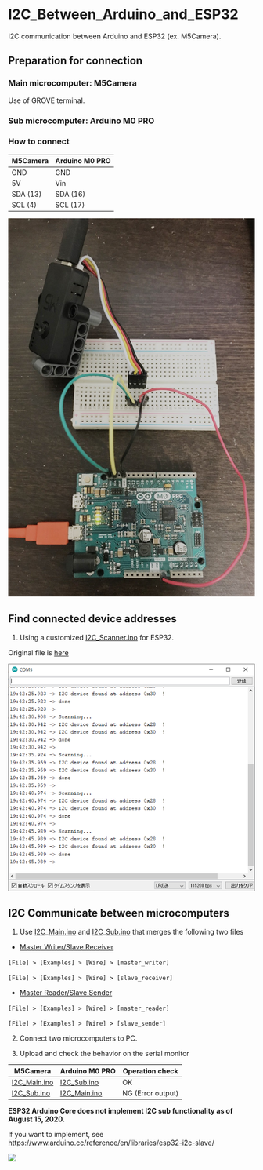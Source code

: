 # I2C_Between_Arduino_and_ESP32
I2C communication between Arduino and ESP32 (ex. M5Camera).

## Preparation for connection

### Main microcomputer: M5Camera
Use of GROVE terminal.

### Sub microcomputer: Arduino M0 PRO

### How to connect

| M5Camera | Arduino M0 PRO |
| --- | --- |
| GND | GND |
| 5V | Vin |
| SDA (13) | SDA (16) |
| SCL (4) | SCL (17) |

<img src="README/circuit_diagram.jpg" width="600">

## Find connected device addresses
1. Using a customized [I2C_Scanner.ino](I2C_Scanner/I2C_Scanner.ino) for ESP32.

Original file is [here](https://playground.arduino.cc/Main/I2cScanner/)

<img src="README/I2C_Scanner.png" width="600">

## I2C Communicate between microcomputers
1. Use [I2C_Main.ino](I2C_Main/I2C_Main.ino) and [I2C_Sub.ino](I2C_Sub/I2C_Sub.ino) that merges the following two files
- [Master Writer/Slave Receiver](https://www.arduino.cc/en/Tutorial/MasterWriter)

```[File] > [Examples] > [Wire] > [master_writer]```

```[File] > [Examples] > [Wire] > [slave_receiver]```

- [Master Reader/Slave Sender](https://www.arduino.cc/en/Tutorial/MasterReader)

```[File] > [Examples] > [Wire] > [master_reader]```

```[File] > [Examples] > [Wire] > [slave_sender]```

2. Connect two microcomputers to PC.

3. Upload and check the behavior on the serial monitor

| M5Camera | Arduino M0 PRO | Operation check |
| --- | --- | --- |
| [I2C_Main.ino](I2C_Main/I2C_Main.ino) | [I2C_Sub.ino](I2C_Sub/I2C_Sub.ino) | OK |
| [I2C_Sub.ino](I2C_Sub/I2C_Sub.ino) | [I2C_Main.ino](I2C_Main/I2C_Main.ino) | NG (Error output) |

**ESP32 Arduino Core does not implement I2C sub functionality as of August 15, 2020.**

If you want to implement, see https://www.arduino.cc/reference/en/libraries/esp32-i2c-slave/

<img src="README/I2C_Code.png" width="600">

